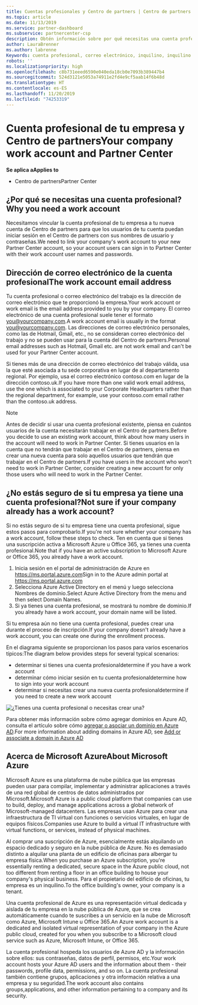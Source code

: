 ```yaml
---
title: Cuentas profesionales y Centro de partners | Centro de partners
ms.topic: article
ms.date: 11/13/2019
ms.service: partner-dashboard
ms.subservice: partnercenter-csp
description: Obtén información sobre por qué necesitas una cuenta profesional para crear una cuenta del Centro de partners, y saber si ya tienes una cuenta profesional.
author: LauraBrenner
ms.author: labrenne
Keywords: cuenta profesional, correo electrónico, inquilino, inquilino de Azure, crear cuenta, nombre de dominio
robots: ''
ms.localizationpriority: high
ms.openlocfilehash: c8b731eeed6590e040eda18cb0e7093b389447b4
ms.sourcegitcommit: 524d3121e5053a74911e2fd4e9cf5aab14f6b48d
ms.translationtype: HT
ms.contentlocale: es-ES
ms.lasthandoff: 11/20/2019
ms.locfileid: "74253319"
---
```

# <a name="your-company-work-account-and-partner-center"></a><span data-ttu-id="083f7-104">Cuenta profesional de tu empresa y Centro de partners</span><span class="sxs-lookup"><span data-stu-id="083f7-104">Your company work account and Partner Center</span></span>  

<span data-ttu-id="083f7-105">**Se aplica a**</span><span class="sxs-lookup"><span data-stu-id="083f7-105">**Applies to**</span></span>

-  <span data-ttu-id="083f7-106">Centro de partners</span><span class="sxs-lookup"><span data-stu-id="083f7-106">Partner Center</span></span>

## <a name="why-you-need-a-work-account"></a><span data-ttu-id="083f7-107">¿Por qué se necesitas una cuenta profesional?</span><span class="sxs-lookup"><span data-stu-id="083f7-107">Why you need a work account</span></span>

<span data-ttu-id="083f7-108">Necesitamos vincular la cuenta profesional de tu empresa a tu nueva cuenta de Centro de partners para que los usuarios de tu cuenta puedan iniciar sesión en el Centro de partners con sus nombres de usuario y contraseñas.</span><span class="sxs-lookup"><span data-stu-id="083f7-108">We need to link your company's work account to your new Partner Center account, so your account users can sign in to Partner Center with their work account user names and passwords.</span></span>

## <a name="the-work-account-email-address"></a><span data-ttu-id="083f7-109">Dirección de correo electrónico de la cuenta profesional</span><span class="sxs-lookup"><span data-stu-id="083f7-109">The work account email address</span></span>

<span data-ttu-id="083f7-110">Tu cuenta profesional o correo electrónico del trabajo es la dirección de correo electrónico que te proporcionó la empresa.</span><span class="sxs-lookup"><span data-stu-id="083f7-110">Your work account or work email is the email address provided to you by your company.</span></span> <span data-ttu-id="083f7-111">El correo electrónico de una cuenta profesional suele tener el formato you@yourcompany.com.</span><span class="sxs-lookup"><span data-stu-id="083f7-111">A work account email is usually in the format you@yourcompany.com.</span></span> <span data-ttu-id="083f7-112">Las direcciones de correo electrónico personales, como las de Hotmail, Gmail, etc., no se consideran correo electrónico del trabajo y no se pueden usar para la cuenta del Centro de partners.</span><span class="sxs-lookup"><span data-stu-id="083f7-112">Personal email addresses such as Hotmail, Gmail etc. are not work email and can't be used for your Partner Center account.</span></span> 

<span data-ttu-id="083f7-113">Si tienes más de una dirección de correo electrónico del trabajo válida, usa la que esté asociada a tu sede corporativa en lugar de al departamento regional. Por ejemplo, usa el correo electrónico contoso.com en lugar de la dirección contoso.uk.</span><span class="sxs-lookup"><span data-stu-id="083f7-113">If you have more than one valid work email address, use the one which is associated to your Corporate Headquarters rather than the regional department, for example, use your contoso.com email rather than the contoso.uk address.</span></span>

> [!NOTE]  
>  <span data-ttu-id="083f7-114">Antes de decidir si usar una cuenta profesional existente, piensa en cuántos usuarios de la cuenta necesitarán trabajar en el Centro de partners.</span><span class="sxs-lookup"><span data-stu-id="083f7-114">Before you decide to use an existing work account, think about how many users in the account will need to work in Partner Center.</span></span> <span data-ttu-id="083f7-115">Si tienes usuarios en la cuenta que no tendrán que trabajar en el Centro de partners, piensa en crear una nueva cuenta para solo aquellos usuarios que tendrán que trabajar en el Centro de partners.</span><span class="sxs-lookup"><span data-stu-id="083f7-115">If you have users in the account who won't need to work in Partner Center, consider creating a new account for only those users who will need to work in the Partner Center.</span></span>


## <a name="not-sure-if-your-company-already-has-a-work-account"></a><span data-ttu-id="083f7-116">¿No estás seguro de si tu empresa ya tiene una cuenta profesional?</span><span class="sxs-lookup"><span data-stu-id="083f7-116">Not sure if your company already has a work account?</span></span>

<span data-ttu-id="083f7-117">Si no estás seguro de si tu empresa tiene una cuenta profesional, sigue estos pasos para comprobarlo.</span><span class="sxs-lookup"><span data-stu-id="083f7-117">If you're not sure whether your company has a work account, follow these steps to check.</span></span> <span data-ttu-id="083f7-118">Ten en cuenta que si tienes una suscripción activa a Microsoft Azure u Office 365, ya tienes una cuenta profesional.</span><span class="sxs-lookup"><span data-stu-id="083f7-118">Note that if you have an active subscription to Microsoft Azure or Office 365, you already have a work account.</span></span>

1.  <span data-ttu-id="083f7-119">Inicia sesión en el portal de administración de Azure en https://ms.portal.azure.com</span><span class="sxs-lookup"><span data-stu-id="083f7-119">Sign in to the Azure admin portal at https://ms.portal.azure.com</span></span>
2.  <span data-ttu-id="083f7-120">Selecciona Azure Active Directory en el menú y luego selecciona Nombres de dominio.</span><span class="sxs-lookup"><span data-stu-id="083f7-120">Select Azure Active Directory from the menu and then select Domain Names.</span></span>
3.  <span data-ttu-id="083f7-121">Si ya tienes una cuenta profesional, se mostrará tu nombre de dominio.</span><span class="sxs-lookup"><span data-stu-id="083f7-121">If you already have a work account, your domain name will be listed.</span></span>

<span data-ttu-id="083f7-122">Si tu empresa aún no tiene una cuenta profesional, puedes crear una durante el proceso de inscripción.</span><span class="sxs-lookup"><span data-stu-id="083f7-122">If your company doesn't already have a work account, you can create one during the enrollment process.</span></span>

<span data-ttu-id="083f7-123">En el diagrama siguiente se proporcionan los pasos para varios escenarios típicos:</span><span class="sxs-lookup"><span data-stu-id="083f7-123">The diagram below provides steps for several typical scenarios:</span></span>

- <span data-ttu-id="083f7-124">determinar si tienes una cuenta profesional</span><span class="sxs-lookup"><span data-stu-id="083f7-124">determine if you have a work account</span></span> 
- <span data-ttu-id="083f7-125">determinar cómo iniciar sesión en tu cuenta profesional</span><span class="sxs-lookup"><span data-stu-id="083f7-125">determine how to sign into your work account</span></span> 
- <span data-ttu-id="083f7-126">determinar si necesitas crear una nueva cuenta profesional</span><span class="sxs-lookup"><span data-stu-id="083f7-126">determine if you need to create a new work account</span></span>


![¿Tienes una cuenta profesional o necesitas crear una?](images/onboardingAADFlow.png)

<span data-ttu-id="083f7-128">Para obtener más información sobre cómo agregar dominios en Azure AD, consulta el artículo sobre cómo [agregar o asociar un dominio en Azure AD](https://docs.microsoft.com/azure/active-directory/active-directory-add-domain).</span><span class="sxs-lookup"><span data-stu-id="083f7-128">For more information about adding domains in Azure AD, see [Add or associate a domain in Azure AD](https://docs.microsoft.com/azure/active-directory/active-directory-add-domain)</span></span>

## <a name="about-microsoft-azure"></a><span data-ttu-id="083f7-129">Acerca de Microsoft Azure</span><span class="sxs-lookup"><span data-stu-id="083f7-129">About Microsoft Azure</span></span>

<span data-ttu-id="083f7-130">Microsoft Azure es una plataforma de nube pública que las empresas pueden usar para compilar, implementar y administrar aplicaciones a través de una red global de centros de datos administrados por Microsoft.</span><span class="sxs-lookup"><span data-stu-id="083f7-130">Microsoft Azure is a public cloud platform that companies can use to build, deploy, and manage applications across a global network of Microsoft-managed datacenters.</span></span> <span data-ttu-id="083f7-131">Las empresas usan Azure para crear una infraestructura de TI virtual con funciones o servicios virtuales, en lugar de equipos físicos.</span><span class="sxs-lookup"><span data-stu-id="083f7-131">Companies use Azure to build a virtual IT infrastructure with virtual functions, or services, instead of physical machines.</span></span> 

<span data-ttu-id="083f7-132">Al comprar una suscripción de Azure, esencialmente estás alquilando un espacio dedicado y seguro en la nube pública de Azure. No es demasiado distinto a alquilar una planta de un edificio de oficinas para albergar tu empresa física.</span><span class="sxs-lookup"><span data-stu-id="083f7-132">When you purchase an Azure subscription, you're essentially renting a dedicated, secure space in the Azure public cloud, not too different from renting a floor in an office building to house your company's physical business.</span></span> <span data-ttu-id="083f7-133">Para el propietario del edificio de oficinas, tu empresa es un inquilino.</span><span class="sxs-lookup"><span data-stu-id="083f7-133">To the office building's owner, your company is a tenant.</span></span> 

<span data-ttu-id="083f7-134">Una cuenta profesional de Azure es una representación virtual dedicada y aislada de tu empresa en la nube pública de Azure, que se crea automáticamente cuando te suscribes a un servicio en la nube de Microsoft como Azure, Microsoft Intune u Office 365.</span><span class="sxs-lookup"><span data-stu-id="083f7-134">An Azure work account is a dedicated and isolated virtual representation of your company in the Azure public cloud, created for you when you subscribe to a Microsoft cloud service such as Azure, Microsoft Intune, or Office 365.</span></span> 

<span data-ttu-id="083f7-135">La cuenta profesional hospeda los usuarios de Azure AD y la información sobre ellos: sus contraseñas, datos de perfil, permisos, etc.</span><span class="sxs-lookup"><span data-stu-id="083f7-135">Your work account hosts your Azure AD users and the information about them - their passwords, profile data, permissions, and so on.</span></span> <span data-ttu-id="083f7-136">La cuenta profesional también contiene grupos, aplicaciones y otra información relativa a una empresa y su seguridad.</span><span class="sxs-lookup"><span data-stu-id="083f7-136">The work account also contains groups,applications, and other information pertaining to a company and its security.</span></span> 
